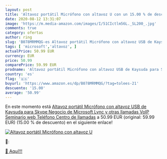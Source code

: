 ```yaml
---
layout: post
title: 'Altavoz portátil Micrófono con altavoz U con un 15.00 % de descuento'
date: 2020-08-12 13:31:07
image: 'https://m.media-amazon.com/images/I/51CIctlm56L._SL200_.jpg'
comments: true
category: ofertas
author: ring
slug: 'B078MRMMQG-es Altavoz portátil Micrófono con altavoz USB de Kaysuda para...'
tags: [ 'microsoft','altavoz', ]
actualPrice: 50.99 EUR
currency: EUR
price: 50.99
comparePrice: 59.99 EUR
prodname: 'Altavoz portátil Micrófono con altavoz USB de Kaysuda para Skype Negocio de Microsoft Lync y otras llamadas VoIP  Seminario web  Teléfono  Centro de llamadas'
country: 'es'
flag: '🇪🇸'
buyurl: 'https://www.amazon.es/dp/B078MRMMQG/?tag=tolees-21'
descuento: '15.00'
average: '50.99'
---
```


En este momento está [Altavoz portátil Micrófono con altavoz USB de Kaysuda para Skype Negocio de Microsoft Lync y otras llamadas VoIP  Seminario web  Teléfono  Centro de llamadas](https://www.amazon.es/dp/B078MRMMQG/?tag=tolees-21) a 50.99 EUR (original: 59.99 EUR) (15.00 %  de descuento) en el siguiente enlace!

[![Altavoz portátil Micrófono con altavoz U](https://m.media-amazon.com/images/I/51CIctlm56L._SL200_.jpg)](https://www.amazon.es/dp/B078MRMMQG/?tag=tolees-21)

🔎:


[🛒 Aquí!!!](https://www.amazon.es/dp/B078MRMMQG/?tag=tolees-21)
